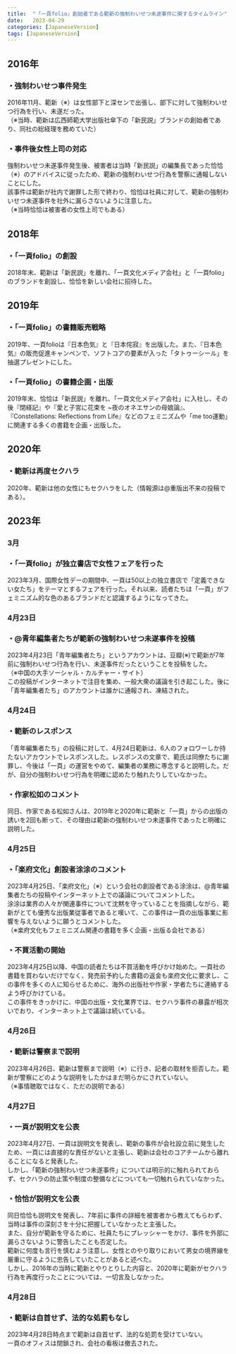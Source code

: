 ```yaml
---
title:  "「一頁folio」創始者である範新の強制わいせつ未遂事件に関するタイムライン"
date:   2023-04-29
categories: [JapaneseVersion]
tags: [JapaneseVersion]
---
```


## **2016年** ##
### ・強制わいせつ事件発生<br>
2016年11月、範新（※）は女性部下と深センで出張し、部下に対して強制わいせつ行為を行い、未遂だった。<br>
（※当時、範新は広西師範大学出版社傘下の「新⺠説」ブランドの創始者であり、同社の総経理を務めていた）<br>
### ・事件後女性上司の対応<br>
強制わいせつ未遂事件発生後、被害者は当時「新民説」の編集長であった恰恰（※）のアドバイスに従ったため、範新の強制わいせつ行為を警察に通報しないことにした。<br>該事件は範新が社内で謝罪した形で終わり、恰恰は社員に対して、範新の強制わいせつ未遂事件を社外に漏らさないように注意した。<br>
（※当時恰恰は被害者の女性上司でもある）

## **2018年** ##
### ・「一頁folio」の創設<br>
2018年末、範新は「新民説」を離れ、「一頁文化メディア会社」と「一頁folio」のブランドを創設し、恰恰を新しい会社に招待した。

## **2019年** ##
### ・「一頁folio」の書籍販売戦略<br>
2019年、一頁folioは『日本色気』と『日本侘寂』を出版した。また、『日本色気』の販売促進キャンペンで、ソフトコアの要素が入った「タトゥーシール」を抽選プレゼントにした。<br>
### ・「一頁folio」の書籍企画・出版<br>
2019年末、恰恰は「新⺠説」を離れ、「一頁文化メディア会社」に入社し、その後『閉経記』や『愛と子宮に花束を ~夜のオネエサンの母娘論』、『Constellations: Reflections from Life』などのフェミニズムや「me too運動」に関連する多くの書籍を企画・出版した。

## **2020年** ##
### ・範新は再度セクハラ<br>
2020年、範新は他の女性にもセクハラをした（情報源は@重版出不来の投稿である）。

## **2023年** ##
### **3月**
### ・「一頁folio」が独立書店で女性フェアを行った<br>
2023年3月、国際女性デーの期間中、一頁は50以上の独立書店で「定義できない女たち」をテーマとするフェアを行った。それ以来、読者たちは「一頁」がフェミニズム的な色のあるブランドだと認識するようになってきた。
### **4月23日** ###
### ・@青年編集者たちが範新の強制わいせつ未遂事件を投稿<br>
2023年4月23日「青年編集者たち」というアカウントは、豆瓣(※)で範新が7年前に強制わいせつ行為を行い、未遂事件だったということを投稿をした。<br>（※中国の大手ソーシャル・カルチャー・サイト）<br>
この投稿がインターネットで注目を集め、一般大衆の議論を引き起こした。後に「青年編集者たち」のアカウントは誰かに通報され、凍結された。<br>

### **4月24日** ###
### ・範新のレスポンス<br>
「青年編集者たち」の投稿に対して、4月24日範新は、6人のフォロワーしか持たないアカウントでレスポンスした。レスポンスの文章で、範氏は同僚たちに謝罪し、今後は「一頁」の運営をやめて、編集者の業務に専念すると説明した。だが、自分の強制わいせつ行為を明確に認めたり触れたりしていなかった。
### ・作家松如のコメント<br>
同日、作家である松如さんは、2019年と2020年に範新と「一頁」からの出版の誘いを2回も断って、その理由は範新の強制わいせつ未遂事件であったと明確に説明した。
### **4月25日** ###
### ・「楽府文化」創設者涂涂のコメント<br>
2023年4月25日、「楽府文化」（※）という会社の創設者である涂涂は、@⻘年編集者たちの投稿やインターネット上での議論についてコメントした。<br>涂涂は業界の人々が関連事件について沈黙を守っていることを指摘しながら、範新がとても優秀な出版業従事者であると嘆いて、この事件は一頁の出版事業に影響を与えないように願うとコメントした。<br>
（※楽府文化もフェミニズム関連の書籍を多く企画・出版る会社である）
### ・不買活動の開始<br>
2023年4月25日以降、中国の読者たちは不買活動を呼びかけ始めた。一頁社の書籍を買わないだけでなく、発売前予約した書籍の返金も楽府文化に要求し、この事件を多くの人に知らせるために、海外の出版社や作家・学者たちに連絡するよう呼びかけている。<br>
この事件をきっかけに、中国の出版・文化業界では、セクハラ事件の暴露が相次いでおり、インターネット上で議論は続いている。
### **4月26日** ###
### ・範新は警察まで説明<br>
2023年4月26日、範新は警察まで説明（※）に行き、記者の取材を拒否した。範新が警察にどのような説明をしたかはまだ明らかにされていない。<br>
（※事情聴取ではなく、ただの説明である）
### **4月27日** ###
### ・一頁が説明文を公表<br>
2023年4月27日、一頁は説明文を発表し、範新の事件が会社設立前に発生したため、一頁には直接的な責任がないと主張し、範新は会社のコアチームから離れることになると発表した。<br>しかし、「範新の強制わいせつ未遂事件」については明示的に触れられておらず、セクハラの防止策や制度の整備などについても一切触れられていなかった。<br>
### ・恰恰が説明文を公表<br>
同日恰恰も説明文を発表し、7年前に事件の詳細を被害者から教えてもらわず、当時は事件の深刻さを十分に把握していなかったと主張した。<br>また、自分が範新を守るために、社員たちにプレッシャーをかけ、事件を外部に漏らさないように警告したことも否定した。<br>範新に何度も言行を慎むよう注意し、女性とのやり取りにおいて男女の境界線を厳重に守るように忠告していたことがあると述べた。<br>しかし、2016年の当時に範新とやりとりした内容と、2020年に範新がセクハラ行為を再度行ったことについては、一切言及しなかった。
### **4月28日** ###
### ・範新は自首せず、法的な処罰もなし<br>
2023年4月28日時点まで範新は自首せず、法的な処罰を受けていない。<br>一頁のオフィスは閉鎖され、会社の看板は撤去された。